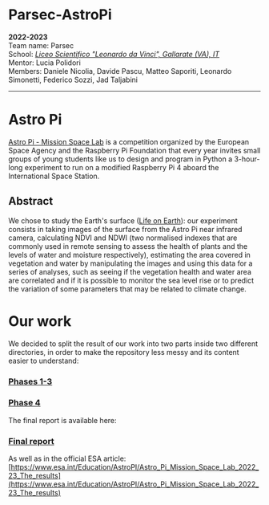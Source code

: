 # Parsec-AstroPi
**2022-2023**  
Team name: Parsec  
School: *[Liceo Scientifico "Leonardo da Vinci", Gallarate (VA), IT](https://goo.gl/maps/iJFNK38aVivM7PgVA)*  
Mentor: Lucia Polidori  
Members: Daniele Nicolia, Davide Pascu, Matteo Saporiti, Leonardo Simonetti, Federico Sozzi, Jad Taljabini  
***
# Astro Pi
[Astro Pi - Mission Space Lab](https://astro-pi.org/) is a competition organized by the European Space Agency and the Raspberry Pi Foundation that every year invites small groups of young students like us to design and program in Python a 3-hour-long experiment to run on a modified Raspberry Pi 4 aboard the International Space Station.
## Abstract
We chose to study the Earth's surface ([Life on Earth](https://astro-pi.org/mission-space-lab/guidelines/life-on-earth)): our experiment consists in taking images of the surface from the Astro Pi near infrared camera, calculating NDVI and NDWI (two normalised indexes that are commonly used in remote sensing to assess the health of plants and the levels of water and moisture respectively), estimating the area covered in vegetation and water by manipulating the images and using this data for a series of analyses, such as seeing if the vegetation health and water area are correlated and if it is possible to monitor the sea level rise or to predict the variation of some parameters that may be related to climate change.
# Our work
We decided to split the result of our work into two parts inside two different directories, in order to make the repository less messy and its content easier to understand:
### [Phases 1-3](https://github.com/Parsec2k23/Parsec_AstroPi_2022-23/tree/master/Phase_1-3)
### [Phase 4](https://github.com/Parsec2k23/Parsec_AstroPi_2022-23/tree/master/Phase_4)
The final report is available here:
### [Final report](https://github.com/Parsec2k23/Parsec_AstroPi_2022-23/blob/main/Phase_4/Parsec%20-%20SpaceLab%202023%20Report.pdf)
As well as in the official ESA article: [https://www.esa.int/Education/AstroPI/Astro_Pi_Mission_Space_Lab_2022_23_The_results](https://www.esa.int/Education/AstroPI/Astro_Pi_Mission_Space_Lab_2022_23_The_results)
